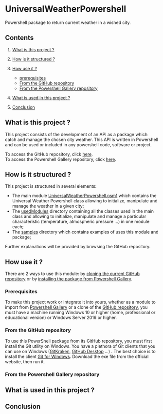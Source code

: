 # UniversalWeatherPowershell

Powershell package to return current weather in a wished city.

## Contents

1. [What is this project ?](#presentation)

2. [How is it structured ?](#structure)

3. [How use it ?](#how_use)
	- [prerequisites](#how_use_prerequisites)
	- [From the GitHub repository](#how_use_github)
	- [From the Powershell Gallery repository](#how_use_powershell_gallery)

4. [What is used in this project ?](#what_used)

5. [Conclusion](#conclusion)

<a name="presentation"/></a>
## What is this project ?

This project consists of the development of an API as a package which catch and manage the chosen city weather. 
This API is written in Powershell and can be used or included in any powershell code, software or project.

To access the GitHub repository, click [here](https://github.com/Vicken-Ghoubiguian/UniversalWeatherPowershell).<br/>
To access the Powershell Gallery repository, click [here](#truc).
  
<a name="structure"/></a>
## How is it structured ?

This project is structured in several elements:

- The main module [UniversalWeatherPowershell.psm1](https://github.com/Vicken-Ghoubiguian/UniversalWeatherPowershell/blob/master/UniversalWeatherPowershell.psm1) which contains the Universal Weather Powershell class allowing to initialize, manipulate and manage the weather in a given city;
- The [usedModules](https://github.com/Vicken-Ghoubiguian/UniversalWeatherPowershell/tree/master/usedModules) directory containing all the classes used in the main class and allowing to initialize, manipulate and manage a particular characteristic (temperature, atmospheric pressure ...) in one module each;
- The [samples](https://github.com/Vicken-Ghoubiguian/UniversalWeatherPowershell/tree/master/samples/integratedSamples) directory which contains examples of uses this module and package;

Further explanations will be provided by browsing the GitHub repository.

<a name="how_use"/></a>
## How use it ?

There are 2 ways to use this module: by [cloning the current GitHub repository](#how_use_github) or by [installing the package from Powershell Gallery](#how_use_powershell_gallery).

<a name="how_use_prerequisites"></a>
### Prerequisites

To make this project work or integrate it into yours, whether as a module to import from [Powershell Gallery](#how_use_powershell_gallery) or a clone of the [GitHub repository](#how_use_github), you must have a machine running Windows 10 or higher (home, professional or educational version) or Windows Server 2016 or higher.

<a name="how_use_github"></a>
### From the GitHub repository

To use this PowerShell package from its GitHub repository, you must first install the Git utility on Windows. 
You have a plethora of Git clients that you can use on Windows ([GitKraken](https://www.gitkraken.com/), [GitHub Desktop](https://desktop.github.com/) ...) .
The best choice is to install the client [Git for Windows](https://gitforwindows.org/). Download the exe file from the official website, then run it.

<a name="how_use_powershell_gallery"></a>
### From the Powershell Gallery repository

<a name="what_used"/></a>
## What is used in this project ?

<a name="conclusion"/></a>
## Conclusion
